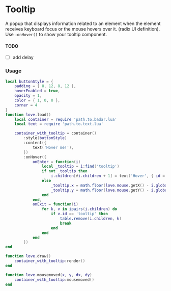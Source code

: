 # Tooltip

A popup that displays information related to an element when the element receives keyboard focus or the mouse hovers over it. (radix UI definition). <br>
Use `:onHover()` to show your tooltip component.

#### TODO

- [ ] add delay

### Usage

```lua
local buttonStyle = {
    padding = { 8, 12, 8, 12 },
    hoverEnabled = true,
    opacity = 1,
    color = { 1, 0, 0 },
    corner = 4
}
function love.load()
    local container = require 'path.to.badar.lua'
    local text = require 'path.to.text.lua'

    container_with_tooltip = container()
        :style(buttonStyle)
        :content({
            text('Hover me!'),
        })
        :onHover({
            onEnter = function(i)
                local _tooltip = i:find('tooltip')
                if not _tooltip then
                    i.children[#i.children + 1] = text('Hover', { id = 'tooltip' })
                else
                    _tooltip.x = math.floor(love.mouse.getX() - i.globalPosition.x + 15)
                    _tooltip.y = math.floor(love.mouse.getY() - i.globalPosition.y + 15)
                end
            end,
            onExit = function(i)
                for k, v in ipairs(i.children) do
                    if v.id == 'tooltip' then
                        table.remove(i.children, k)
                        break
                    end
                end
            end
        })
end

function love.draw()
    container_with_tooltip:render()
end

function love.mousemoved(x, y, dx, dy)
    container_with_tooltip:mousemoved()
end
```
